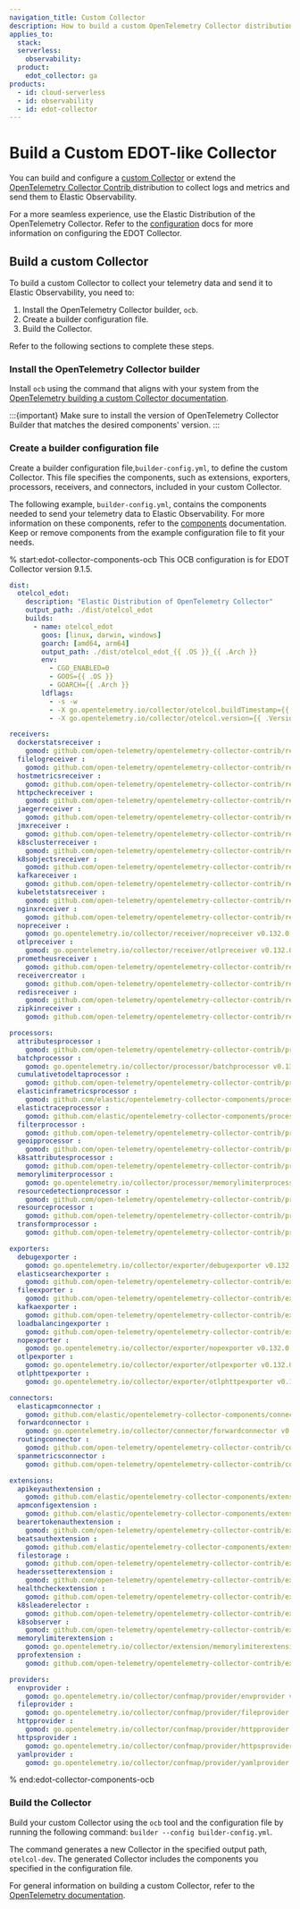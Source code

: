 ```yaml
---
navigation_title: Custom Collector
description: How to build a custom OpenTelemetry Collector distribution similar to EDOT.
applies_to:
  stack:
  serverless:
    observability:
  product:
    edot_collector: ga
products:
  - id: cloud-serverless
  - id: observability
  - id: edot-collector
---
```


# Build a Custom EDOT-like Collector

You can build and configure a [custom Collector](https://opentelemetry.io/docs/collector/custom-collector/) or extend the [OpenTelemetry Collector Contrib ](https://github.com/open-telemetry/opentelemetry-collector-contrib) distribution to collect logs and metrics and send them to Elastic Observability.

For a more seamless experience, use the Elastic Distribution of the OpenTelemetry Collector. Refer to the [configuration](/reference/edot-collector/config/index.md) docs for more information on configuring the EDOT Collector.

## Build a custom Collector

To build a custom Collector to collect your telemetry data and send it to Elastic Observability, you need to:

1. Install the OpenTelemetry Collector builder, `ocb`.
1. Create a builder configuration file.
1. Build the Collector.

Refer to the following sections to complete these steps.

### Install the OpenTelemetry Collector builder

Install `ocb` using the command that aligns with your system from the [OpenTelemetry building a custom Collector documentation](https://opentelemetry.io/docs/collector/custom-collector/#step-1---install-the-builder).

:::{important}
Make sure to install the version of OpenTelemetry Collector Builder that matches the desired components' version.
:::

### Create a builder configuration file

Create a builder configuration file,`builder-config.yml`, to define the custom Collector. This file specifies the components, such as extensions, exporters, processors, receivers, and connectors, included in your custom Collector.

The following example, `builder-config.yml`, contains the components needed to send your telemetry data to Elastic Observability. For more information on these components, refer to the [components](/reference/edot-collector/components.md) documentation. Keep or remove components from the example configuration file to fit your needs.

% start:edot-collector-components-ocb
This OCB configuration is for EDOT Collector version 9.1.5.

```yaml
dist:
  otelcol_edot:
    description: "Elastic Distribution of OpenTelemetry Collector"
    output_path: ./dist/otelcol_edot
    builds:
      - name: otelcol_edot
        goos: [linux, darwin, windows]
        goarch: [amd64, arm64]
        output_path: ./dist/otelcol_edot_{{ .OS }}_{{ .Arch }}
        env:
          - CGO_ENABLED=0
          - GOOS={{ .OS }}
          - GOARCH={{ .Arch }}
        ldflags:
          - -s -w
          - -X go.opentelemetry.io/collector/otelcol.buildTimestamp={{ .BuildTimestamp }}
          - -X go.opentelemetry.io/collector/otelcol.version={{ .Version }}

receivers:
  dockerstatsreceiver :
    gomod: github.com/open-telemetry/opentelemetry-collector-contrib/receiver/dockerstatsreceiver v0.132.0
  filelogreceiver :
    gomod: github.com/open-telemetry/opentelemetry-collector-contrib/receiver/filelogreceiver v0.132.0
  hostmetricsreceiver :
    gomod: github.com/open-telemetry/opentelemetry-collector-contrib/receiver/hostmetricsreceiver v0.132.0
  httpcheckreceiver :
    gomod: github.com/open-telemetry/opentelemetry-collector-contrib/receiver/httpcheckreceiver v0.132.0
  jaegerreceiver :
    gomod: github.com/open-telemetry/opentelemetry-collector-contrib/receiver/jaegerreceiver v0.132.0
  jmxreceiver :
    gomod: github.com/open-telemetry/opentelemetry-collector-contrib/receiver/jmxreceiver v0.132.0
  k8sclusterreceiver :
    gomod: github.com/open-telemetry/opentelemetry-collector-contrib/receiver/k8sclusterreceiver v0.132.0
  k8sobjectsreceiver :
    gomod: github.com/open-telemetry/opentelemetry-collector-contrib/receiver/k8sobjectsreceiver v0.132.0
  kafkareceiver :
    gomod: github.com/open-telemetry/opentelemetry-collector-contrib/receiver/kafkareceiver v0.132.0
  kubeletstatsreceiver :
    gomod: github.com/open-telemetry/opentelemetry-collector-contrib/receiver/kubeletstatsreceiver v0.132.0
  nginxreceiver :
    gomod: github.com/open-telemetry/opentelemetry-collector-contrib/receiver/nginxreceiver v0.132.0
  nopreceiver :
    gomod: go.opentelemetry.io/collector/receiver/nopreceiver v0.132.0
  otlpreceiver :
    gomod: go.opentelemetry.io/collector/receiver/otlpreceiver v0.132.0
  prometheusreceiver :
    gomod: github.com/open-telemetry/opentelemetry-collector-contrib/receiver/prometheusreceiver v0.132.0
  receivercreator :
    gomod: github.com/open-telemetry/opentelemetry-collector-contrib/receiver/receivercreator v0.132.0
  redisreceiver :
    gomod: github.com/open-telemetry/opentelemetry-collector-contrib/receiver/redisreceiver v0.132.0
  zipkinreceiver :
    gomod: github.com/open-telemetry/opentelemetry-collector-contrib/receiver/zipkinreceiver v0.132.0

processors:
  attributesprocessor :
    gomod: github.com/open-telemetry/opentelemetry-collector-contrib/processor/attributesprocessor v0.132.0
  batchprocessor :
    gomod: go.opentelemetry.io/collector/processor/batchprocessor v0.132.0
  cumulativetodeltaprocessor :
    gomod: github.com/open-telemetry/opentelemetry-collector-contrib/processor/cumulativetodeltaprocessor v0.132.0
  elasticinframetricsprocessor :
    gomod: github.com/elastic/opentelemetry-collector-components/processor/elasticinframetricsprocessor v0.16.0
  elastictraceprocessor :
    gomod: github.com/elastic/opentelemetry-collector-components/processor/elastictraceprocessor v0.9.0
  filterprocessor :
    gomod: github.com/open-telemetry/opentelemetry-collector-contrib/processor/filterprocessor v0.132.0
  geoipprocessor :
    gomod: github.com/open-telemetry/opentelemetry-collector-contrib/processor/geoipprocessor v0.132.0
  k8sattributesprocessor :
    gomod: github.com/open-telemetry/opentelemetry-collector-contrib/processor/k8sattributesprocessor v0.132.0
  memorylimiterprocessor :
    gomod: go.opentelemetry.io/collector/processor/memorylimiterprocessor v0.132.0
  resourcedetectionprocessor :
    gomod: github.com/open-telemetry/opentelemetry-collector-contrib/processor/resourcedetectionprocessor v0.132.0
  resourceprocessor :
    gomod: github.com/open-telemetry/opentelemetry-collector-contrib/processor/resourceprocessor v0.132.0
  transformprocessor :
    gomod: github.com/open-telemetry/opentelemetry-collector-contrib/processor/transformprocessor v0.132.0

exporters:
  debugexporter :
    gomod: go.opentelemetry.io/collector/exporter/debugexporter v0.132.0
  elasticsearchexporter :
    gomod: github.com/open-telemetry/opentelemetry-collector-contrib/exporter/elasticsearchexporter v0.132.0
  fileexporter :
    gomod: github.com/open-telemetry/opentelemetry-collector-contrib/exporter/fileexporter v0.132.0
  kafkaexporter :
    gomod: github.com/open-telemetry/opentelemetry-collector-contrib/exporter/kafkaexporter v0.132.0
  loadbalancingexporter :
    gomod: github.com/open-telemetry/opentelemetry-collector-contrib/exporter/loadbalancingexporter v0.132.0
  nopexporter :
    gomod: go.opentelemetry.io/collector/exporter/nopexporter v0.132.0
  otlpexporter :
    gomod: go.opentelemetry.io/collector/exporter/otlpexporter v0.132.0
  otlphttpexporter :
    gomod: go.opentelemetry.io/collector/exporter/otlphttpexporter v0.132.0

connectors:
  elasticapmconnector :
    gomod: github.com/elastic/opentelemetry-collector-components/connector/elasticapmconnector v0.6.0
  forwardconnector :
    gomod: go.opentelemetry.io/collector/connector/forwardconnector v0.132.0
  routingconnector :
    gomod: github.com/open-telemetry/opentelemetry-collector-contrib/connector/routingconnector v0.132.0
  spanmetricsconnector :
    gomod: github.com/open-telemetry/opentelemetry-collector-contrib/connector/spanmetricsconnector v0.132.0

extensions:
  apikeyauthextension :
    gomod: github.com/elastic/opentelemetry-collector-components/extension/apikeyauthextension v0.4.1
  apmconfigextension :
    gomod: github.com/elastic/opentelemetry-collector-components/extension/apmconfigextension v0.6.0
  bearertokenauthextension :
    gomod: github.com/open-telemetry/opentelemetry-collector-contrib/extension/bearertokenauthextension v0.132.0
  beatsauthextension :
    gomod: github.com/elastic/opentelemetry-collector-components/extension/beatsauthextension v0.2.0
  filestorage :
    gomod: github.com/open-telemetry/opentelemetry-collector-contrib/extension/storage/filestorage v0.132.0
  headerssetterextension :
    gomod: github.com/open-telemetry/opentelemetry-collector-contrib/extension/headerssetterextension v0.132.0
  healthcheckextension :
    gomod: github.com/open-telemetry/opentelemetry-collector-contrib/extension/healthcheckextension v0.132.0
  k8sleaderelector :
    gomod: github.com/open-telemetry/opentelemetry-collector-contrib/extension/k8sleaderelector v0.132.0
  k8sobserver :
    gomod: github.com/open-telemetry/opentelemetry-collector-contrib/extension/observer/k8sobserver v0.132.0
  memorylimiterextension :
    gomod: go.opentelemetry.io/collector/extension/memorylimiterextension v0.132.0
  pprofextension :
    gomod: github.com/open-telemetry/opentelemetry-collector-contrib/extension/pprofextension v0.132.0

providers:
  envprovider :
    gomod: go.opentelemetry.io/collector/confmap/provider/envprovider v1.38.0
  fileprovider :
    gomod: go.opentelemetry.io/collector/confmap/provider/fileprovider v1.38.0
  httpprovider :
    gomod: go.opentelemetry.io/collector/confmap/provider/httpprovider v1.38.0
  httpsprovider :
    gomod: go.opentelemetry.io/collector/confmap/provider/httpsprovider v1.38.0
  yamlprovider :
    gomod: go.opentelemetry.io/collector/confmap/provider/yamlprovider v1.38.0
```
% end:edot-collector-components-ocb

### Build the Collector

Build your custom Collector using the `ocb` tool and the configuration file by running the following command: `builder --config builder-config.yml`.

The command generates a new Collector in the specified output path, `otelcol-dev`. The generated Collector includes the components you specified in the configuration file.

For general information on building a custom Collector, refer to the [OpenTelemetry documentation](https://opentelemetry.io/docs/collector/custom-collector/#step-1---install-the-builder).

